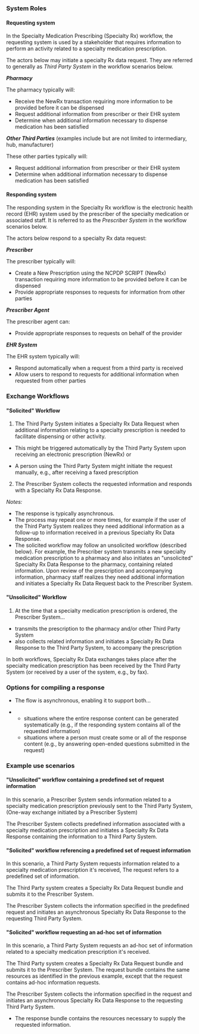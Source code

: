 ###  System Roles

#### Requesting system

In the Specialty Medication Prescribing (Specialty Rx) workflow, the requesting system is used by a stakeholder that requires information to perform an activity related to a specialty medication prescription. 

The actors below may initiate a specialty Rx data request. They are referred to generally as *Third Party System* in the workflow scenarios below.

***Pharmacy***

   The pharmacy typically will:

- Receive the NewRx transaction requiring more information to be provided before it can be dispensed
- Request additional information from prescriber or their EHR system
- Determine when additional information necessary to dispense medication has been satisfied

***Other Third Parties*** (examples include but are not limited to intermediary, hub, manufacturer)

   These other parties typically will:

- Request additional information from prescriber or their EHR system
- Determine when additional information necessary to dispense medication has been satisfied

#### Responding system

The responding system in the Specialty Rx workflow is the electronic health record (EHR) system used by the prescriber of the specialty medication or associated staff. It is referred to as the *Prescriber System* in the workflow scenarios below.

The actors below respond to a specialty Rx data request:

***Prescriber***

   The prescriber typically will:

- Create a New Prescription using the NCPDP SCRIPT (NewRx) transaction requiring more information to be provided before it can be dispensed
- Provide appropriate responses to requests for information from other parties

***Prescriber Agent***

   The prescriber agent can:

- Provide appropriate responses to requests on behalf of the provider

***EHR System***

   The EHR system typically will:

- Respond automatically when a request from a third party is received
- Allow users to respond to requests for additional information when requested from other parties

### Exchange Workflows

#### "Solicited" Workflow

1. The Third Party System initiates a Specialty Rx Data Request when additional information relating to a specialty prescription is needed to facilitate dispensing or other activity.

- This might be triggered automatically by the Third Party System upon receiving an electronic prescription (NewRx) or 

- A person using the Third Party System might initiate the request manually, e.g., after receiving a faxed prescription

2. The Prescriber System collects the requested information and responds with a Specialty Rx Data Response.

  *Notes:*

- The response is typically asynchronous.
- The process may repeat one or more times, for example if the user of the Third Party System realizes they need additional information as a follow-up to information received in a previous Specialty Rx Data Response.
- The solicited workflow may follow an unsolicited workflow (described below).
  For example, the Prescriber system transmits a new specialty medication prescription to a pharmacy and also initiates an "unsolicited" Specialty Rx Data Response to the pharmacy, containing related information. Upon review of the prescription and accompanying information, pharmacy staff realizes they need additional information and initiates a Specialty Rx Data Request back to the Prescriber System. 

#### "Unsolicited" Workflow

1. At the time that a specialty medication prescription is ordered, the Prescriber System...

- transmits the prescription to the pharmacy and/or other Third Party System
- also collects related information and initiates a Specialty Rx Data Response to the Third Party System, to accompany the prescription

In both workflows, Specialty Rx Data exchanges takes place after the specialty medication prescription has been received by the Third Party System (or received by a user of the system, e.g., by fax).

### Options for compiling a response

- The flow is asynchronous, enabling it to support both...

- - situations where the entire response content can be generated systematically (e.g., if the responding system contains all of the requested information) 
  - situations where a person must create some or all of the response content (e.g., by answering open-ended questions submitted in the request)

### Example use scenarios

#### "Unsolicited" workflow containing a predefined set of request information

In this scenario, a Prescriber System sends information related to a specialty medication prescription previously sent to the Third Party System, (One-way exchange initiated by a Prescriber System)

The Prescriber System collects predefined information associated with a specialty medication prescription and initiates a Specialty Rx Data Response containing the information to a Third Party System.

#### "Solicited" workflow referencing a predefined set of request information

In this scenario, a Third Party System requests information related to a specialty medication prescription it's received, The request refers to a predefined set of information. 

The Third Party system creates a Specialty Rx Data Request bundle and submits it to the Prescriber System.

The Prescriber System collects the information specified in the predefined request and initiates an asynchronous Specialty Rx Data Response to the requesting Third Party System.

#### "Solicited" workflow requesting an ad-hoc set of information

In this scenario, a Third Party System requests an ad-hoc set of information related to a specialty medication prescription it's received. 

The Third Party system creates a Specialty Rx Data Request bundle and submits it to the Prescriber System. The request bundle contains the same resources as identified in the previous example, except that the request contains ad-hoc information requests.

The Prescriber System collects the information specified in the request and initiates an asynchronous Specialty Rx Data Response to the requesting Third Party System.

- The response bundle contains the resources necessary to supply the requested information.

